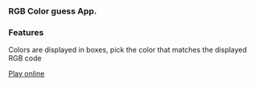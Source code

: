 ### RGB Color guess App.

### Features

Colors are displayed in boxes, pick the color that matches the displayed RGB code




<a href="https://rgbcolorguessapp.netlify.app/" target="_blank">Play online</a>